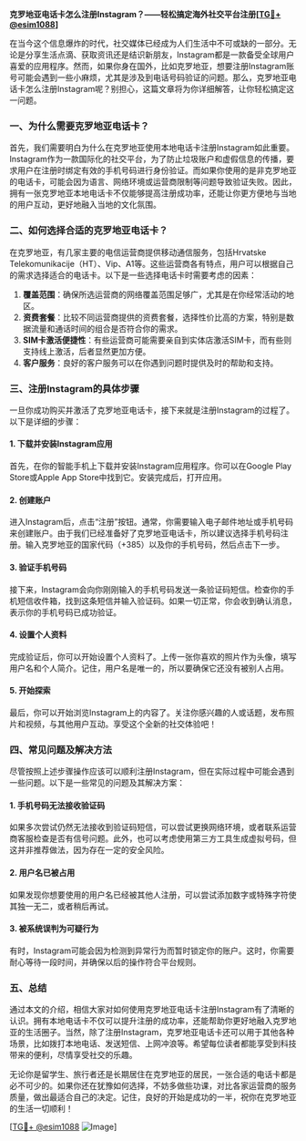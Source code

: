 **克罗地亚电话卡怎么注册Instagram？——轻松搞定海外社交平台注册[[TG💪+ @esim1088](https://t.me/s/esim1088)]**

在当今这个信息爆炸的时代，社交媒体已经成为人们生活中不可或缺的一部分。无论是分享生活点滴、获取资讯还是结识新朋友，Instagram都是一款备受全球用户喜爱的应用程序。然而，如果你身在国外，比如克罗地亚，想要注册Instagram账号可能会遇到一些小麻烦，尤其是涉及到电话号码验证的问题。那么，克罗地亚电话卡怎么注册Instagram呢？别担心，这篇文章将为你详细解答，让你轻松搞定这一问题。

### 一、为什么需要克罗地亚电话卡？

首先，我们需要明白为什么在克罗地亚使用本地电话卡注册Instagram如此重要。Instagram作为一款国际化的社交平台，为了防止垃圾账户和虚假信息的传播，要求用户在注册时绑定有效的手机号码进行身份验证。而如果你使用的是非克罗地亚的电话卡，可能会因为语言、网络环境或运营商限制等问题导致验证失败。因此，拥有一张克罗地亚本地电话卡不仅能够提高注册成功率，还能让你更方便地与当地的用户互动，更好地融入当地的文化氛围。

### 二、如何选择合适的克罗地亚电话卡？

在克罗地亚，有几家主要的电信运营商提供移动通信服务，包括Hrvatske Telekomunikacije（HT）、Vip、A1等。这些运营商各有特点，用户可以根据自己的需求选择适合的电话卡。以下是一些选择电话卡时需要考虑的因素：

1. **覆盖范围**：确保所选运营商的网络覆盖范围足够广，尤其是在你经常活动的地区。
2. **资费套餐**：比较不同运营商提供的资费套餐，选择性价比高的方案，特别是数据流量和通话时间的组合是否符合你的需求。
3. **SIM卡激活便捷性**：有些运营商可能需要亲自到实体店激活SIM卡，而有些则支持线上激活，后者显然更加方便。
4. **客户服务**：良好的客户服务可以在你遇到问题时提供及时的帮助和支持。

### 三、注册Instagram的具体步骤

一旦你成功购买并激活了克罗地亚电话卡，接下来就是注册Instagram的过程了。以下是详细的步骤：

#### 1. 下载并安装Instagram应用

首先，在你的智能手机上下载并安装Instagram应用程序。你可以在Google Play Store或Apple App Store中找到它。安装完成后，打开应用。

#### 2. 创建账户

进入Instagram后，点击“注册”按钮。通常，你需要输入电子邮件地址或手机号码来创建账户。由于我们已经准备好了克罗地亚电话卡，所以建议选择手机号码注册。输入克罗地亚的国家代码（+385）以及你的手机号码，然后点击下一步。

#### 3. 验证手机号码

接下来，Instagram会向你刚刚输入的手机号码发送一条验证码短信。检查你的手机短信收件箱，找到这条短信并输入验证码。如果一切正常，你会收到确认消息，表示你的手机号码已成功验证。

#### 4. 设置个人资料

完成验证后，你可以开始设置个人资料了。上传一张你喜欢的照片作为头像，填写用户名和个人简介。记住，用户名是唯一的，所以要确保它还没有被别人占用。

#### 5. 开始探索

最后，你可以开始浏览Instagram上的内容了。关注你感兴趣的人或话题，发布照片和视频，与其他用户互动。享受这个全新的社交体验吧！

### 四、常见问题及解决方法

尽管按照上述步骤操作应该可以顺利注册Instagram，但在实际过程中可能会遇到一些问题。以下是一些常见的问题及其解决方案：

#### 1. 手机号码无法接收验证码

如果多次尝试仍然无法接收到验证码短信，可以尝试更换网络环境，或者联系运营商客服检查是否有信号问题。此外，也可以考虑使用第三方工具生成虚拟号码，但这并非推荐做法，因为存在一定的安全风险。

#### 2. 用户名已被占用

如果发现你想要使用的用户名已经被其他人注册，可以尝试添加数字或特殊字符使其独一无二，或者稍后再试。

#### 3. 被系统误判为可疑行为

有时，Instagram可能会因为检测到异常行为而暂时锁定你的账户。这时，你需要耐心等待一段时间，并确保以后的操作符合平台规则。

### 五、总结

通过本文的介绍，相信大家对如何使用克罗地亚电话卡注册Instagram有了清晰的认识。拥有本地电话卡不仅可以提升注册的成功率，还能帮助你更好地融入克罗地亚的生活圈子。当然，除了注册Instagram，克罗地亚电话卡还可以用于其他各种场景，比如拨打本地电话、发送短信、上网冲浪等。希望每位读者都能享受到科技带来的便利，尽情享受社交的乐趣。

无论你是留学生、旅行者还是长期居住在克罗地亚的居民，一张合适的电话卡都是必不可少的。如果你还在犹豫如何选择，不妨多做些功课，对比各家运营商的服务质量，做出最适合自己的决定。记住，良好的开始是成功的一半，祝你在克罗地亚的生活一切顺利！

[[TG💪+ @esim1088](https://t.me/s/esim1088) ![Image](https://i.postimg.cc/4NQfJmqS/Snipaste-2025-05-13-00-14-12.png)]